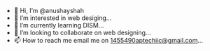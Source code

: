 - 👋 Hi, I’m @anushayshah
- 👀 I’m interested in web desiging...
- 🌱 I’m currently learning DISM...
- 💞️ I’m looking to collaborate on web designing...
- 📫 How to reach me email me on 1455490aptechiic@gmail.com...

<!---
anushayshah/anushayshah is a ✨ special ✨ repository because its `README.md` (this file) appears on your GitHub profile.
You can click the Preview link to take a look at your changes.
--->
